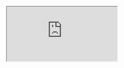 <iframe src="https://docs.google.com/document/d/e/2PACX-1vSyrcoTzLSqRatHvkW4R2rOWNQ8NcAL5dM7I9-y9P7j1FE673-fcveRSI-ij8zL0SdBraEDi217mmKw/pub?embedded=true"></iframe>